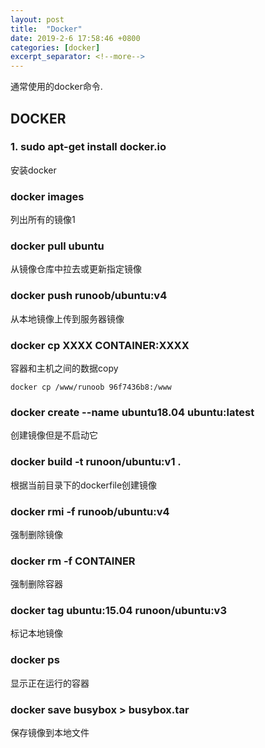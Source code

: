 ```yaml
---
layout: post
title:  "Docker"
date: 2019-2-6 17:58:46 +0800
categories: [docker]
excerpt_separator: <!--more-->
---
```

通常使用的docker命令.
<!--more-->
## DOCKER

### 1. sudo apt-get install docker.io

安装docker

### docker images

列出所有的镜像1

### docker pull ubuntu

从镜像仓库中拉去或更新指定镜像

### docker push runoob/ubuntu:v4

从本地镜像上传到服务器镜像

### docker cp XXXX CONTAINER:XXXX

容器和主机之间的数据copy

```shell
docker cp /www/runoob 96f7436b8:/www
```

### docker create --name ubuntu18.04 ubuntu:latest

创建镜像但是不启动它

### docker build -t runoon/ubuntu:v1 .

根据当前目录下的dockerfile创建镜像

### docker rmi -f runoob/ubuntu:v4

强制删除镜像

### docker rm -f CONTAINER

强制删除容器

### docker tag ubuntu:15.04 runoon/ubuntu:v3

标记本地镜像

### docker ps

显示正在运行的容器

### docker save busybox > busybox.tar

保存镜像到本地文件

